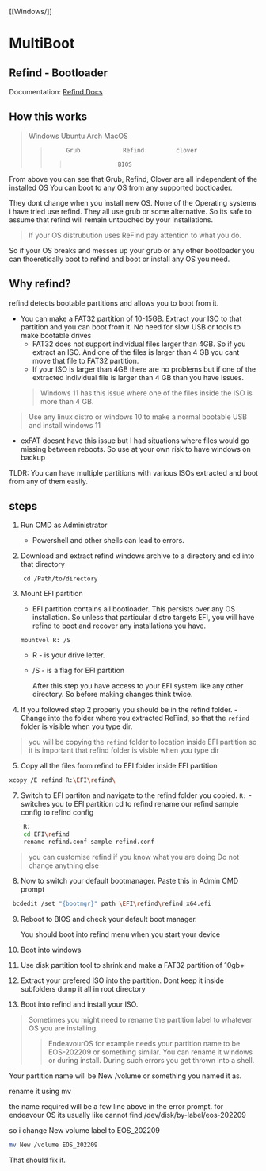 [[Windows/]]

# MultiBoot
## Refind - Bootloader

Documentation: [Refind  Docs](https://www.rodsbooks.com/refind/)

## How this works

> 	Windows            Ubuntu        Arch        MacOS
> > 		 Grub            Refind         clover 
> > > 					BIOS

From above you can see that Grub, Refind, Clover are all independent of the installed OS 
You can boot to any OS from any supported bootloader.

They dont change when you install new OS. 
None of the Operating systems i have tried use refind. They all use grub or some alternative. So its safe to assume that refind will remain untouched by your installations. 

>If your OS distrubution uses ReFind pay attention to what you do.

So if your OS breaks and messes up your grub or any other bootloader you can thoeretically boot to refind and boot or install any OS you need. 

## Why refind?
refind detects bootable partitions and allows you to boot from it. 
- You can make a FAT32 partition of 10-15GB. Extract your ISO to that partition and you can boot from it. No need for slow USB or tools to make bootable drives
	-  FAT32 does not support individual files larger than 4GB.  So if you extract an ISO. And one of the files is larger than 4 GB you cant move that file to FAT32 partition.
	- If your ISO is larger than 4GB there are no problems but if one of the extracted individual file is larger than 4 GB than you have issues.
	> 	Windows 11 has this issue where one of the files inside the ISO is more than 4 GB. 

> Use any linux distro or windows 10 to make a normal bootable USB and install windows 11 

- exFAT doesnt have this issue but I had situations where files would go missing between reboots. So use at your own risk to have windows on backup

TLDR: You can have multiple partitions with various ISOs extracted and boot from any of them easily.   

## steps

1. Run CMD as Administrator
   - Powershell and other shells can lead to errors. 

2. Download and extract refind windows archive to a directory and cd into that directory

```
	cd /Path/to/directory
```

3. Mount EFI partition
	- EFI partition contains all bootloader.  This persists over any OS installation. So unless that particular distro targets EFI, you will have refind to boot and recover any installations you have. 

	```
	mountvol R: /S
	```
	
	- R  - is your drive letter. 
	- /S  - is a flag for EFI partition

		After this step you have access to your EFI system like any other directory. So before making changes think twice.

4. If you followed step 2 properly you should be in the refind folder.
		- Change into the folder where you extracted ReFind, so that the `refind` folder is visible when you type dir. 

> you will be copying the `refind` folder  to location inside EFI partition so it is important that refind folder is visble when you type dir

5. Copy all the files from refind to EFI folder inside EFI partition

```bash
xcopy /E refind R:\EFI\refind\
```

7. Switch to EFI partiton and navigate to the refind folder you copied.
			`R:`  - switches you to EFI partition
			cd to refind
			rename our refind sample config to refind config	

```bash
	R:
	cd EFI\refind 
	rename refind.conf-sample refind.conf
```


> you can customise refind if you know what you are doing
> Do not change anything else


8. Now to switch your default bootmanager.  Paste this in Admin CMD prompt 

```bash
 bcdedit /set "{bootmgr}" path \EFI\refind\refind_x64.efi
```

9. Reboot to BIOS and check your default boot manager. 

	You should boot into  refind menu when you start your device

10. Boot into  windows

11. Use disk partition tool to shrink and make a FAT32 partition of 10gb+

12. Extract your prefered ISO into the partition. Dont keep it inside subfolders dump it all in root directory

13. Boot into refind and install your ISO.

> Sometimes you might need to rename the partition label to whatever OS you are installing.
> >EndeavourOS for example needs your partition name to be EOS-202209 or something similar. 
> You can rename it windows or during install. During such errors you get thrown into a shell. 
> 

 Your partition name will be New /volume or something you named it as. 

rename it using mv 

the name required will be a few line above in the error prompt. 
for endeavour OS its usually like cannot find /dev/disk/by-label/eos-202209

so i change New volume label to EOS_202209

```bash
mv New /volume EOS_202209 
```

That should fix it. 


